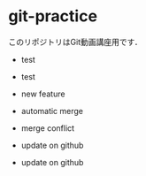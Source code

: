 # git-practice
このリポジトリはGit動画講座用です．

- test
- test

- new feature

- automatic merge

- merge conflict

- update on github

- update on github
